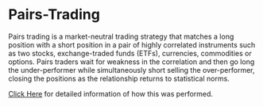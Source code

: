 # Pairs-Trading
  Pairs trading is a market-neutral trading strategy that matches a long position with a short position in a pair of highly correlated instruments such as two stocks, exchange-traded funds (ETFs), currencies, commodities or options. Pairs traders wait for weakness in the correlation and then go long the under-performer while simultaneously short selling the over-performer, closing the positions as the relationship returns to statistical norms.
  
[Click Here](https://github.com/Sabertoothtech/Liquidity-Analaysis/blob/master/News%20Impact%20(%20Volume%20Analysis).ipynb) for detailed information of how this was performed.
